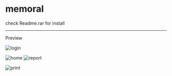 # memoral
check Readme.rar for install
__________________________________________________

Preview


![login](https://user-images.githubusercontent.com/41515539/141741534-49f92b56-f376-4e1b-89e8-d51a9dc7c75c.png)

![home](https://user-images.githubusercontent.com/41515539/141741564-435db5af-3d15-4ea3-a791-283ad2fb430b.png)
![report](https://user-images.githubusercontent.com/41515539/141741527-24c5e21b-3a80-457e-a45d-6f288a373078.png)

![print](https://user-images.githubusercontent.com/41515539/141742259-50416d16-b589-48b6-8584-2477b19a2ea6.png)
